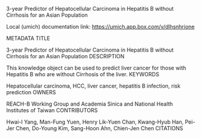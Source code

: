 3-year Predictor of Hepatocellular Carcinoma in Hepatitis B without Cirrhosis for an Asian Population

Local (umich) documentation link: https://umich.app.box.com/v/dlhsnhrione

METADATA 
TITLE

3-year Predictor of Hepatocellular Carcinoma in Hepatitis B without Cirrhosis for an Asian Population
DESCRIPTION

This knowledge object can be used to predict liver cancer for those with Hepatitis B who are without Cirrhosis of the liver. 
KEYWORDS

Hepatocellular carcinoma, HCC, liver cancer, hepatitis B infection, risk prediction
OWNERS

REACH-B Working Group and Academia Sinica and National Health Institutes of Taiwan
CONTRIBUTORS

Hwai-I Yang, Man-Fung Yuen, Henry Lik-Yuen Chan, Kwang-Hyub Han, Pei-Jer Chen, Do-Young Kim, Sang-Hoon Ahn, Chien-Jen Chen
CITATIONS